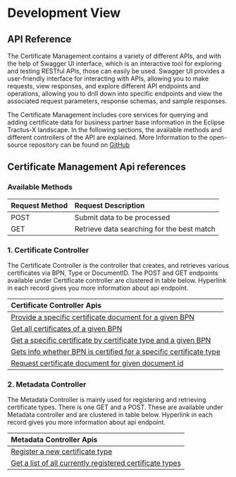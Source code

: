# Development View

## API Reference

The Certificate Management contains a variety of different APIs, and with the help of Swagger UI interface, which is an interactive tool for exploring and testing RESTful APIs, those can easily be used.
Swagger UI provides a user-friendly interface for interacting with APIs, allowing you to make requests, view responses, and explore different API endpoints and operations,
allowing you to drill down into specific endpoints and view the associated request parameters, response schemas, and sample responses.

The Certificate Management includes core services for querying and adding certificate data for business partner base information in the Eclipse Tractus-X landscape.
In the following sections, the available methods and different controllers of the API are explained.
More Information to the open-source repository can be found on [GitHub](https://github.com/eclipse-tractusx/bpdm-certificate-management)

## Certificate Management Api references

### Available Methods

| Request Method | Request Description |
| :----------- |:---|
| POST| Submit data to be processed |
| GET | Retrieve data searching for the best match |

### 1. Certificate Controller

The Certificate Controller is the controller that creates, and retrieves various certificates via BPN, Type or DocumentID. The POST and GET endpoints  
available under Certificate controller are clustered in table below. Hyperlink in each record gives you more information about api endpoint.

| Certificate Controller Apis |
|:---|
| [Provide a specific certificate document for a given BPN](https://app.swaggerhub.com/apis/eclipse-tractusx-bot/bpdm-certificate-management/0.0.4-SNAPSHOT#/certificate-controller/setCertificateDocument) |
| [Get all certificates of a given BPN](https://app.swaggerhub.com/apis/eclipse-tractusx-bot/bpdm-certificate-management/0.0.4-SNAPSHOT#/certificate-controller/getCertificatesByBpnPaginated) |
| [Get a specific certificate by certificate type and a given BPN](https://app.swaggerhub.com/apis/eclipse-tractusx-bot/bpdm-certificate-management/0.0.4-SNAPSHOT#/certificate-controller/getCertificateByTypeAndBpnPaginated) |
| [Gets info whether BPN is certified for a specific certificate type](https://app.swaggerhub.com/apis/eclipse-tractusx-bot/bpdm-certificate-management/0.0.4-SNAPSHOT#/certificate-controller/checkCertificateByBpnAndType) |
| [Request certificate document for given document id](https://app.swaggerhub.com/apis/eclipse-tractusx-bot/bpdm-certificate-management/0.0.4-SNAPSHOT#/certificate-controller/retrieveCertificateDocument) |

### 2. Metadata Controller

The Metadata Controller is mainly used for registering and retrieving certificate types. There is one GET and a POST.
These are available under Metadata controller and are clustered in table below. Hyperlink in each record gives you more information about api endpoint.

| Metadata Controller Apis |  
| :--- |
| [Register a new certificate type](https://app.swaggerhub.com/apis/eclipse-tractusx-bot/bpdm-certificate-management/0.0.4-SNAPSHOT#/metadata-controller/setCertificateType) |
| [Get a list of all currently registered certificate types](https://app.swaggerhub.com/apis/eclipse-tractusx-bot/bpdm-certificate-management/0.0.4-SNAPSHOT#/metadata-controller/getCertificateTypes) |
